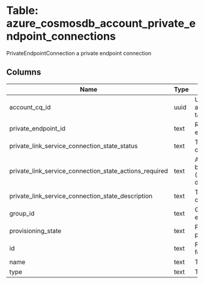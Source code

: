 
# Table: azure_cosmosdb_account_private_endpoint_connections
PrivateEndpointConnection a private endpoint connection
## Columns
| Name        | Type           | Description  |
| ------------- | ------------- | -----  |
|account_cq_id|uuid|Unique CloudQuery ID of azure_cosmosdb_accounts table (FK)|
|private_endpoint_id|text|Resource id of the private endpoint.|
|private_link_service_connection_state_status|text|The private link service connection status.|
|private_link_service_connection_state_actions_required|text|Any action that is required beyond basic workflow (approve/ reject/ disconnect)|
|private_link_service_connection_state_description|text|The private link service connection description.|
|group_id|text|Group id of the private endpoint.|
|provisioning_state|text|Provisioning state of the private endpoint.|
|id|text|Fully qualified resource ID for the resource|
|name|text|The name of the resource|
|type|text|The type of the resource|
